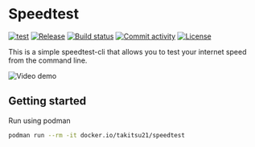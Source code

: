 # Speedtest

[![test](https://github.com/takitsu21/speedtest/actions/workflows/test.yml/badge.svg?branch=main)](https://github.com/takitsu21/speedtest/actions/workflows/test.yml)
[![Release](https://img.shields.io/github/v/release/takitsu21/speedtest)](https://img.shields.io/github/v/release/takitsu21/speedtest)
[![Build status](https://img.shields.io/github/actions/workflow/status/takitsu21/speedtest/main.yml?branch=main)](https://github.com/takitsu21/speedtest/actions/workflows/main.yml?query=branch%3Amain)
[![Commit activity](https://img.shields.io/github/commit-activity/m/takitsu21/speedtest)](https://img.shields.io/github/commit-activity/m/takitsu21/speedtest)
[![License](https://img.shields.io/github/license/takitsu21/speedtest)](https://img.shields.io/github/license/takitsu21/speedtest)

This is a simple speedtest-cli that allows you to test your internet speed from the command line.

![Video demo](img/demo.gif)

## Getting started

Run using podman

```bash
podman run --rm -it docker.io/takitsu21/speedtest
```
